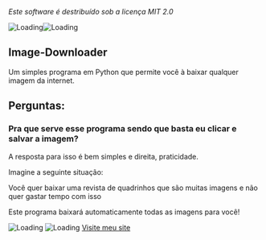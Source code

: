 <p><em>Este software é destribuído sob a licença MIT 2.0</em></p>
<img alt="Loading" src="https://img.shields.io/github/followers/White-Blue1?style=social" display="inline-block"><img alt="Loading" src="https://img.shields.io/github/stars/White-Blue1?style=plastic" display="inline-block">

<p align="center">
<h2>Image-Downloader</h2>
<span>Um simples programa em Python que permite você à baixar qualquer imagem da internet.</span>
<h2>Perguntas:</h2>
<h3>Pra que serve esse programa sendo que basta eu clicar e salvar a imagem?</h3>
<p>A resposta para isso é bem simples e direita, praticidade.</p>
<p>Imagine a seguinte situação:</p>
<p>Você quer baixar uma revista de quadrinhos que são muitas imagens e não quer gastar tempo com isso</p>
<p>Este programa baixará automaticamente todas as imagens para você!</p>
<img alt="Loading" src="https://img.shields.io/github/license/White-Blue1/Image-Downloader?style=plastic">
<img alt="Loading" src="https://img.shields.io/github/downloads/White-Blue1/Image-Downloader/total?style=plastic">
<a href="https://white-blue1.github.io/website/">Visite meu site</a>
</p>

